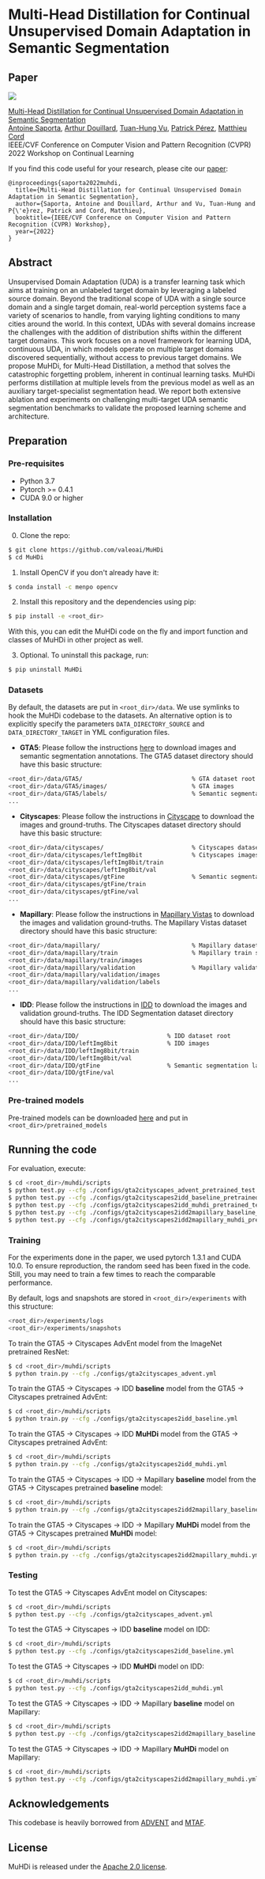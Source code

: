 # Multi-Head Distillation for Continual Unsupervised Domain Adaptation in Semantic Segmentation

## Paper
![](./teaser.png)

[Multi-Head Distillation for Continual Unsupervised Domain Adaptation in Semantic Segmentation](https://arxiv.org/abs/2204.11667)  
 [Antoine Saporta](https://www.linkedin.com/in/antoine-saporta-08a503227/), [Arthur Douillard](https://arthurdouillard.com), [Tuan-Hung Vu](https://tuanhungvu.github.io/), [Patrick Pérez](https://ptrckprz.github.io/), [Matthieu Cord](http://webia.lip6.fr/~cord/)    
 IEEE/CVF Conference on Computer Vision and Pattern Recognition (CVPR) 2022 Workshop on Continual Learning

If you find this code useful for your research, please cite our [paper](https://arxiv.org/abs/2204.11667):

```
@inproceedings{saporta2022muhdi,
  title={Multi-Head Distillation for Continual Unsupervised Domain Adaptation in Semantic Segmentation},
  author={Saporta, Antoine and Douillard, Arthur and Vu, Tuan-Hung and P{\'e}rez, Patrick and Cord, Matthieu},
  booktitle={IEEE/CVF Conference on Computer Vision and Pattern Recognition (CVPR) Workshop},
  year={2022}
}
```

## Abstract
Unsupervised Domain Adaptation (UDA) is a transfer learning task which aims at training on an unlabeled target domain by leveraging a labeled source domain. Beyond the traditional scope of UDA with a single source domain and a single target domain, real-world perception systems face a variety of scenarios to handle, from varying lighting conditions to many cities around the world. In this context, UDAs with several domains increase the challenges with the addition of distribution shifts within the different target domains. This work focuses on a novel framework for learning UDA, continuous UDA, in which models operate on multiple target domains discovered sequentially, without access to previous target domains. We propose MuHDi, for Multi-Head Distillation, a method that solves the catastrophic forgetting problem, inherent in continual learning tasks. MuHDi performs distillation at multiple levels from the previous model as well as an auxiliary target-specialist segmentation head. We report both extensive ablation and experiments on challenging multi-target UDA semantic segmentation benchmarks to validate the proposed learning scheme and architecture.

## Preparation

### Pre-requisites
* Python 3.7
* Pytorch >= 0.4.1
* CUDA 9.0 or higher

### Installation
0. Clone the repo:
```bash
$ git clone https://github.com/valeoai/MuHDi
$ cd MuHDi
```

1. Install OpenCV if you don't already have it:

```bash
$ conda install -c menpo opencv
```

2. Install this repository and the dependencies using pip:
```bash
$ pip install -e <root_dir>
```

With this, you can edit the MuHDi code on the fly and import function
and classes of MuHDi in other project as well.

3. Optional. To uninstall this package, run:
```bash
$ pip uninstall MuHDi
```

### Datasets
By default, the datasets are put in ```<root_dir>/data```. We use symlinks to hook the MuHDi codebase to the datasets. An alternative option is to explicitly specify the parameters ```DATA_DIRECTORY_SOURCE``` and ```DATA_DIRECTORY_TARGET``` in YML configuration files.

* **GTA5**: Please follow the instructions [here](https://download.visinf.tu-darmstadt.de/data/from_games/) to download images and semantic segmentation annotations. The GTA5 dataset directory should have this basic structure:
```bash
<root_dir>/data/GTA5/                               % GTA dataset root
<root_dir>/data/GTA5/images/                        % GTA images
<root_dir>/data/GTA5/labels/                        % Semantic segmentation labels
...
```

* **Cityscapes**: Please follow the instructions in [Cityscape](https://www.cityscapes-dataset.com/) to download the images and ground-truths. The Cityscapes dataset directory should have this basic structure:
```bash
<root_dir>/data/cityscapes/                         % Cityscapes dataset root
<root_dir>/data/cityscapes/leftImg8bit              % Cityscapes images
<root_dir>/data/cityscapes/leftImg8bit/train
<root_dir>/data/cityscapes/leftImg8bit/val
<root_dir>/data/cityscapes/gtFine                   % Semantic segmentation labels
<root_dir>/data/cityscapes/gtFine/train
<root_dir>/data/cityscapes/gtFine/val
...
```

* **Mapillary**: Please follow the instructions in [Mapillary Vistas](https://www.mapillary.com/dataset/vistas) to download the images and validation ground-truths. The Mapillary Vistas dataset directory should have this basic structure:
```bash
<root_dir>/data/mapillary/                          % Mapillary dataset root
<root_dir>/data/mapillary/train                     % Mapillary train set
<root_dir>/data/mapillary/train/images
<root_dir>/data/mapillary/validation                % Mapillary validation set
<root_dir>/data/mapillary/validation/images
<root_dir>/data/mapillary/validation/labels
...
```

* **IDD**: Please follow the instructions in [IDD](https://idd.insaan.iiit.ac.in/) to download the images and validation ground-truths. The IDD Segmentation dataset directory should have this basic structure:
```bash
<root_dir>/data/IDD/                         % IDD dataset root
<root_dir>/data/IDD/leftImg8bit              % IDD images
<root_dir>/data/IDD/leftImg8bit/train
<root_dir>/data/IDD/leftImg8bit/val
<root_dir>/data/IDD/gtFine                   % Semantic segmentation labels
<root_dir>/data/IDD/gtFine/val
...
```

### Pre-trained models
Pre-trained models can be downloaded [here](https://github.com/valeoai/MuHDi/releases) and put in ```<root_dir>/pretrained_models```

## Running the code
For evaluation, execute:
```bash
$ cd <root_dir>/muhdi/scripts
$ python test.py --cfg ./configs/gta2cityscapes_advent_pretrained_test.yml
$ python test.py --cfg ./configs/gta2cityscapes2idd_baseline_pretrained_test.yml
$ python test.py --cfg ./configs/gta2cityscapes2idd_muhdi_pretrained_test.yml
$ python test.py --cfg ./configs/gta2cityscapes2idd2mapillary_baseline_pretrained_test.yml
$ python test.py --cfg ./configs/gta2cityscapes2idd2mapillary_muhdi_pretrained_test.yml
```

### Training
For the experiments done in the paper, we used pytorch 1.3.1 and CUDA 10.0. To ensure reproduction, the random seed has been fixed in the code. Still, you may need to train a few times to reach the comparable performance.

By default, logs and snapshots are stored in ```<root_dir>/experiments``` with this structure:
```bash
<root_dir>/experiments/logs
<root_dir>/experiments/snapshots
```

To train the GTA5 -> Cityscapes AdvEnt model from the ImageNet pretrained ResNet:
```bash
$ cd <root_dir>/muhdi/scripts
$ python train.py --cfg ./configs/gta2cityscapes_advent.yml
```

To train the GTA5 -> Cityscapes -> IDD **baseline** model from the GTA5 -> Cityscapes pretrained AdvEnt:
```bash
$ cd <root_dir>/muhdi/scripts
$ python train.py --cfg ./configs/gta2cityscapes2idd_baseline.yml
```

To train the GTA5 -> Cityscapes -> IDD **MuHDi** model from the GTA5 -> Cityscapes pretrained AdvEnt:
```bash
$ cd <root_dir>/muhdi/scripts
$ python train.py --cfg ./configs/gta2cityscapes2idd_muhdi.yml
```

To train the GTA5 -> Cityscapes -> IDD -> Mapillary **baseline** model from the GTA5 -> Cityscapes pretrained **baseline** model:
```bash
$ cd <root_dir>/muhdi/scripts
$ python train.py --cfg ./configs/gta2cityscapes2idd2mapillary_baseline.yml
```

To train the GTA5 -> Cityscapes -> IDD -> Mapillary **MuHDi** model from the GTA5 -> Cityscapes pretrained **MuHDi** model:
```bash
$ cd <root_dir>/muhdi/scripts
$ python train.py --cfg ./configs/gta2cityscapes2idd2mapillary_muhdi.yml
```

### Testing
To test the GTA5 -> Cityscapes AdvEnt model on Cityscapes:
```bash
$ cd <root_dir>/muhdi/scripts
$ python test.py --cfg ./configs/gta2cityscapes_advent.yml
```

To test the GTA5 -> Cityscapes -> IDD **baseline** model on IDD:
```bash
$ cd <root_dir>/muhdi/scripts
$ python test.py --cfg ./configs/gta2cityscapes2idd_baseline.yml
```

To test the GTA5 -> Cityscapes -> IDD **MuHDi** model on IDD:
```bash
$ cd <root_dir>/muhdi/scripts
$ python test.py --cfg ./configs/gta2cityscapes2idd_muhdi.yml
```

To test the GTA5 -> Cityscapes -> IDD -> Mapillary **baseline** model on Mapillary:
```bash
$ cd <root_dir>/muhdi/scripts
$ python test.py --cfg ./configs/gta2cityscapes2idd2mapillary_baseline.yml
```

To test the GTA5 -> Cityscapes -> IDD -> Mapillary **MuHDi** model on Mapillary:
```bash
$ cd <root_dir>/muhdi/scripts
$ python test.py --cfg ./configs/gta2cityscapes2idd2mapillary_muhdi.yml
```

## Acknowledgements
This codebase is heavily borrowed from [ADVENT](https://github.com/valeoai/ADVENT) and [MTAF](https://github.com/valeoai/MTAF).

## License
MuHDi is released under the [Apache 2.0 license](./LICENSE).
